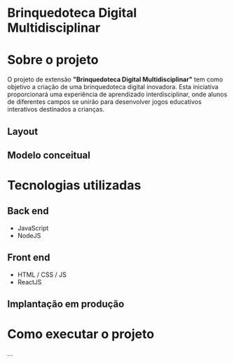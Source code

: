 # Brinquedoteca Digital Multidisciplinar 

# Sobre o projeto

O projeto de extensão **"Brinquedoteca Digital Multidisciplinar"** tem como objetivo a criação de uma brinquedoteca digital inovadora. Esta iniciativa proporcionará uma experiência de aprendizado interdisciplinar, onde alunos de diferentes campos se unirão para desenvolver jogos educativos interativos destinados a crianças.

## Layout

## Modelo conceitual

# Tecnologias utilizadas
## Back end
- JavaScript
- NodeJS
## Front end
- HTML / CSS / JS
- ReactJS
## Implantação em produção

# Como executar o projeto

...
